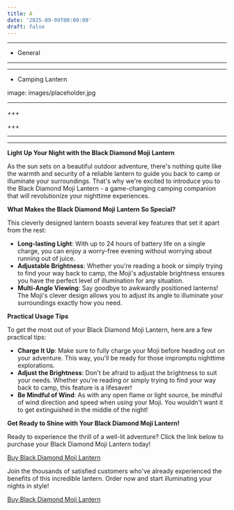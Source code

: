 ```yaml
---
title: A
date: '2025-09-09T00:00:00'
draft: false
---
```


---




- General
---

---

- Camping Lantern

image: images/placeholder.jpg

---

+++






+++





---



---
**Light Up Your Night with the Black Diamond Moji Lantern**

As the sun sets on a beautiful outdoor adventure, there's nothing quite like the warmth and security of a reliable lantern to guide you back to camp or illuminate your surroundings. That's why we're excited to introduce you to the Black Diamond Moji Lantern - a game-changing camping companion that will revolutionize your nighttime experiences.

**What Makes the Black Diamond Moji Lantern So Special?**

This cleverly designed lantern boasts several key features that set it apart from the rest:

* **Long-lasting Light**: With up to 24 hours of battery life on a single charge, you can enjoy a worry-free evening without worrying about running out of juice.
* **Adjustable Brightness**: Whether you're reading a book or simply trying to find your way back to camp, the Moji's adjustable brightness ensures you have the perfect level of illumination for any situation.
* **Multi-Angle Viewing**: Say goodbye to awkwardly positioned lanterns! The Moji's clever design allows you to adjust its angle to illuminate your surroundings exactly how you need.

**Practical Usage Tips**

To get the most out of your Black Diamond Moji Lantern, here are a few practical tips:

* **Charge It Up**: Make sure to fully charge your Moji before heading out on your adventure. This way, you'll be ready for those impromptu nighttime explorations.
* **Adjust the Brightness**: Don't be afraid to adjust the brightness to suit your needs. Whether you're reading or simply trying to find your way back to camp, this feature is a lifesaver!
* **Be Mindful of Wind**: As with any open flame or light source, be mindful of wind direction and speed when using your Moji. You wouldn't want it to get extinguished in the middle of the night!

**Get Ready to Shine with Your Black Diamond Moji Lantern!**

Ready to experience the thrill of a well-lit adventure? Click the link below to purchase your Black Diamond Moji Lantern today!

[Buy Black Diamond Moji Lantern](https://www.amazon.com/dp/B09NQL39X5)

Join the thousands of satisfied customers who've already experienced the benefits of this incredible lantern. Order now and start illuminating your nights in style!

[Buy Black Diamond Moji Lantern](https://www.amazon.com/dp/B09NQL39X5)